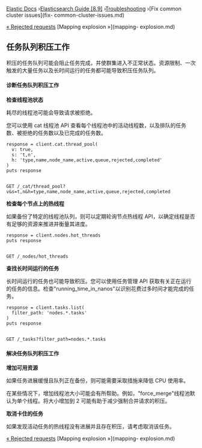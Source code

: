 

[Elastic Docs](/guide/) ›[Elasticsearch Guide [8.9]](index.md)
›[Troubleshooting](troubleshooting.md) ›[Fix common cluster issues](fix-
common-cluster-issues.md)

[« Rejected requests](rejected-requests.md) [Mapping explosion »](mapping-
explosion.md)

## 任务队列积压工作

积压的任务队列可能会阻止任务完成，并使群集进入不正常状态。资源限制、一次触发的大量任务以及长时间运行的任务都可能导致积压任务队列。

#### 诊断任务队列积压工作

**检查线程池状态**

耗尽的线程池可能会导致请求被拒绝。

您可以使用 cat 线程池 API 查看每个线程池中的活动线程数，以及排队的任务数、被拒绝的任务数以及已完成的任务数。

    
    
    response = client.cat.thread_pool(
      v: true,
      s: 't,n',
      h: 'type,name,node_name,active,queue,rejected,completed'
    )
    puts response
    
    
    GET /_cat/thread_pool?v&s=t,n&h=type,name,node_name,active,queue,rejected,completed

**检查每个节点上的热线程**

如果备份了特定的线程池队列，则可以定期轮询节点热线程 API，以确定线程是否有足够的资源来推进并衡量其进度。

    
    
    response = client.nodes.hot_threads
    puts response
    
    
    GET /_nodes/hot_threads

**查找长时间运行的任务**

长时间运行的任务也可能导致积压。您可以使用任务管理 API 获取有关正在运行的任务的信息。检查"running_time_in_nanos"以识别花费过多时间才能完成的任务。

    
    
    response = client.tasks.list(
      filter_path: 'nodes.*.tasks'
    )
    puts response
    
    
    GET /_tasks?filter_path=nodes.*.tasks

#### 解决任务队列积压工作

**增加可用资源**

如果任务进展缓慢且队列正在备份，则可能需要采取措施来降低 CPU 使用率。

在某些情况下，增加线程池大小可能会有所帮助。例如，"force_merge"线程池默认为单个线程。将大小增加到 2 可能有助于减少强制合并请求的积压。

**取消卡住的任务**

如果发现活动任务的热线程没有进展并且存在积压，请考虑取消该任务。

[« Rejected requests](rejected-requests.md) [Mapping explosion »](mapping-
explosion.md)
